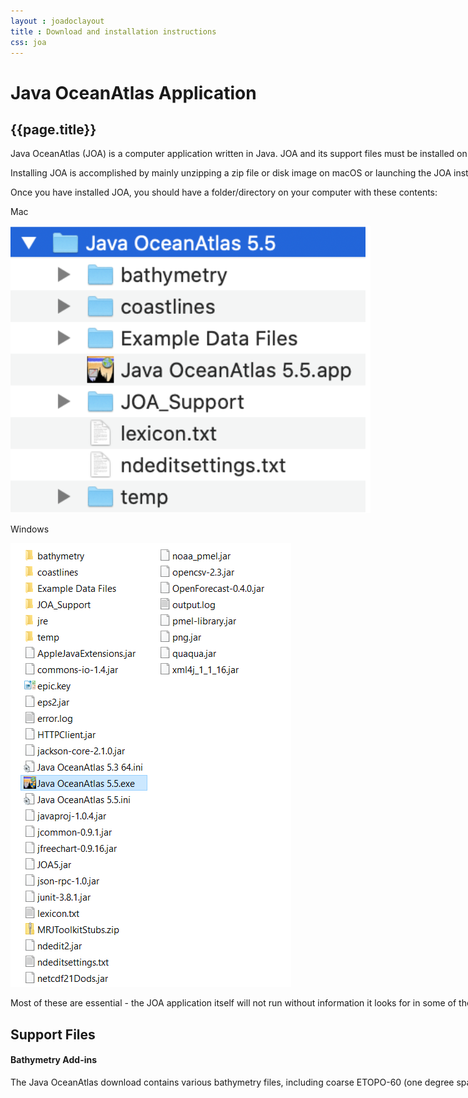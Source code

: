 ```yaml
---
layout : joadoclayout
title : Download and installation instructions
css: joa
---
```

<div id="container" class="tour page  row-fluid" style="max-width:125vh;text-align:left;">
	<div id="main_content" class="contained span8" style="min-width:122vh">
		<div id="top"></div>
		<h1>Java OceanAtlas Application</h1>
		<h2>{{page.title}}</h2>
		<p> Java OceanAtlas (JOA) is a computer application written in Java. JOA and its support files must be installed on your computer. JOA cannot be opened/run from removable media such as a CD or DVD, nor can it be opened/run over a network. </p>
		<p> Installing JOA is accomplished by mainly unzipping a zip file or disk image on macOS or launching the JOA installer on Windows. See the platform specific installation instructions. A JOA installation is composed of the JOA application and its support files in a single folder/directory. </p>
		<p>Once you have installed JOA, you should have a folder/directory on your computer with these contents:</p>
		<p>Mac</p>
		<div class="image"> <img alt="List of folders: bathymetry, coastlines, Example Data Files, Java OceanAtlas 5.0, JOA_Support, lexicon.txt, ndeditsettings.txt, temp" src="assets/images/general_install_1.jpg"> </div>
		<p>Windows</p>
		<div class="image"> <img alt="List of folders: bathymetry, coastlines, Example Data Files, Java OceanAtlas 5.0, JOA_Support, lexicon.txt, ndeditsettings.txt, temp" src="assets/images/general_install_2.jpg"> </div>
		<p> Most of these are essential - the JOA application itself will not run without information it looks for in some of the other files - and so all must be co-located in the same folder/directory on your computer. </p>
		<h2 id="support_files">Support Files</h2>
		<h4>Bathymetry Add-ins</h4>
		<p> The Java OceanAtlas download contains various bathymetry files, including coarse ETOPO-60 (one degree spatial resolution) and medium ETOPO-20 (twenty minute resolution) files. If you would like to add higher-resolution files, <a href="etopo">download</a> any or all of the fine resolution ETOPO-5 files (five minute resolution) and place them (unzipped if your bathymetry file download was zipped) into the JOA_Support folder/subdirectory on your computer. </p>
